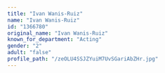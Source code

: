 ```yaml
---
title: "Ivan Wanis-Ruiz"
name: "Ivan Wanis-Ruiz"
id: "1366780"
original_name: "Ivan Wanis-Ruiz"
known_for_department: "Acting"
gender: "2"
adult: "false"
profile_path: "/zeOLU4SSJZYuiM7UvSGariAbZHr.jpg"
---
```

